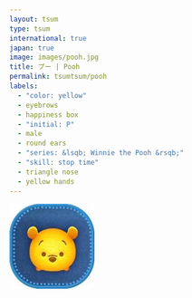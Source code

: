 ```yaml
---
layout: tsum
type: tsum
international: true
japan: true
image: images/pooh.jpg
title: プー | Pooh
permalink: tsumtsum/pooh
labels:
  - "color: yellow"
  - eyebrows
  - happiness box
  - "initial: P"
  - male
  - round ears
  - "series: &lsqb; Winnie the Pooh &rsqb;"
  - "skill: stop time"
  - triangle nose
  - yellow hands
---
```

<img class="ui image" src="../images/pooh.jpg">
